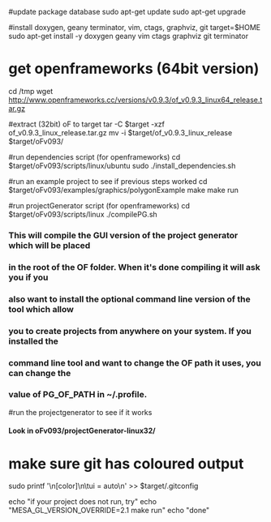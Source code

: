 #update package database
sudo apt-get update
sudo apt-get upgrade

#install doxygen, geany terminator, vim, ctags, graphviz, git
target=$HOME
sudo apt-get install -y doxygen geany vim ctags graphviz git terminator

# get openframeworks (64bit version)
cd /tmp 
wget http://www.openframeworks.cc/versions/v0.9.3/of_v0.9.3_linux64_release.tar.gz

#extract (32bit) oF to target
tar -C $target -xzf of_v0.9.3_linux_release.tar.gz 
mv -i $target/of_v0.9.3_linux_release $target/oFv093/ 


#run dependencies script (for openframeworks)
cd $target/oFv093/scripts/linux/ubuntu
sudo ./install_dependencies.sh



#run an example project to see if previous steps worked
cd $target/oFv093/examples/graphics/polygonExample
make
make run

#run projectGenerator script (for openframeworks)
cd $target/oFv093/scripts/linux
./compilePG.sh


### This will compile the GUI version of the project generator which will be placed
### in the root of the OF folder. When it's done compiling it will ask you if you
### also want to install the optional command line version of the tool which allow
### you to create projects from anywhere on your system. If you installed the 
### command line tool and want to change the OF path it uses, you can change the 
### value of PG_OF_PATH in ~/.profile.


#run the projectgenerator to see if it works

#### Look in oFv093/projectGenerator-linux32/


# make sure git has coloured output
sudo printf '\n[color]\n\tui = auto\n' >> $target/.gitconfig

echo "if your project does not run, try"
echo "MESA_GL_VERSION_OVERRIDE=2.1 make run"
echo "done"
